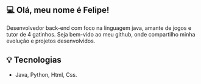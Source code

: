 ## 💻 Olá, meu nome é Felipe!
Desenvolvedor back-end com foco na linguagem java, amante de jogos e tutor de 4 gatinhos. Seja bem-vido ao meu github, onde compartilho minha evolução e projetos desenvolvidos. 

## 💡 Tecnologias
- Java, Python, Html, Css.
